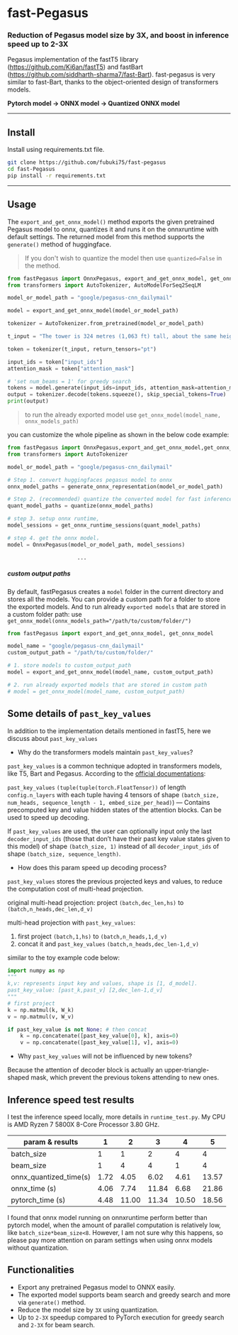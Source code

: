 # fast-Pegasus

### Reduction of Pegasus model size by 3X, and boost in inference speed up to 2-3X
  Pegasus implementation of the fastT5 library (https://github.com/Ki6an/fastT5) and fastBart (https://github.com/siddharth-sharma7/fast-Bart). 
  fast-pegasus is very similar to fast-Bart, thanks to the object-oriented design of transformers models.
  
  **Pytorch model -> ONNX model -> Quantized ONNX model**

---
## Install

Install using requirements.txt file.

```bash
git clone https://github.com/fubuki75/fast-pegasus
cd fast-Pegasus
pip install -r requirements.txt
```
---
## Usage

The `export_and_get_onnx_model()` method exports the given pretrained Pegasus model to onnx, quantizes it and runs it on the onnxruntime with default settings. The returned model from this method supports the `generate()` method of huggingface.

> If you don't wish to quantize the model then use `quantized=False` in the method.

```python
from fastPegasus import OnnxPegasus, export_and_get_onnx_model, get_onnx_model
from transformers import AutoTokenizer, AutoModelForSeq2SeqLM

model_or_model_path = "google/pegasus-cnn_dailymail"

model = export_and_get_onnx_model(model_or_model_path)

tokenizer = AutoTokenizer.from_pretrained(model_or_model_path)

t_input = "The tower is 324 metres (1,063 ft) tall, about the same height as an 81-storey building, and the tallest..."

token = tokenizer(t_input, return_tensors="pt")

input_ids = token["input_ids"]
attention_mask = token["attention_mask"]

# 'set num_beams = 1' for greedy search
tokens = model.generate(input_ids=input_ids, attention_mask=attention_mask, num_beams=2)
output = tokenizer.decode(tokens.squeeze(), skip_special_tokens=True)
print(output)
```

> to run the already exported model use `get_onnx_model(model_name, onnx_models_path)`

you can customize the whole pipeline as shown in the below code example:

```python
from fastPegasus import OnnxPegasus,export_and_get_onnx_model,get_onnx_model,get_onnx_runtime_sessions,generate_onnx_representation,quantize
from transformers import AutoTokenizer

model_or_model_path = "google/pegasus-cnn_dailymail"

# Step 1. convert huggingfaces pegasus model to onnx
onnx_model_paths = generate_onnx_representation(model_or_model_path)

# Step 2. (recommended) quantize the converted model for fast inference and to reduce model size.
quant_model_paths = quantize(onnx_model_paths)

# step 3. setup onnx runtime,
model_sessions = get_onnx_runtime_sessions(quant_model_paths)

# step 4. get the onnx model，
model = OnnxPegasus(model_or_model_path, model_sessions)

                      ...
```
##### custom output paths 
By default, fastPegasus creates a `model` folder in the current directory and stores all the models. You can provide a custom path for a folder to store the exported models. And to run already `exported models` that are stored in a custom folder path: use `get_onnx_model(onnx_models_path="/path/to/custom/folder/")`

```python
from fastPegasus import export_and_get_onnx_model, get_onnx_model

model_name = "google/pegasus-cnn_dailymail"
custom_output_path = "/path/to/custom/folder/"

# 1. store models to custom_output_path
model = export_and_get_onnx_model(model_name, custom_output_path)

# 2. run already exported models that are stored in custom path
# model = get_onnx_model(model_name, custom_output_path)
```
## Some details of `past_key_values`
In addition to the implementation details mentioned in fastT5, here we discuss about `past_key_values`
* Why do the transformers models maintain `past_key_values`? 

`past_key_values` is a common technique adopted in transformers models, like T5, Bart and Pegasus. According to the [official documentations](https://huggingface.co/docs/transformers/main/en/model_doc/t5#transformers.T5ForConditionalGeneration.forward.past_key_values):

`past_key_values` `(tuple(tuple(torch.FloatTensor))` of length `config.n_layers` with each tuple having 4 tensors of shape `(batch_size, num_heads, sequence_length - 1, embed_size_per_head)`) — Contains precomputed key and value hidden states of the attention blocks. Can be used to speed up decoding.

If `past_key_values` are used, the user can optionally input only the last `decoder_input_ids` (those that don’t have their past key value states given to this model) of shape `(batch_size, 1)` instead of all `decoder_input_ids` of shape `(batch_size, sequence_length)`.

* How does this param speed up decoding process?

`past_key_values` stores the previous projected keys and values, to reduce the computation cost of multi-head projection.
 
original multi-head projection: project `(batch,dec_len,hs)` to `(batch,n_heads,dec_len,d_v)`

multi-head projection with `past_key_values`: 
1. first project `(batch,1,hs)` to `(batch,n_heads,1,d_v)`
2. concat it and `past_key_values` `(batch,n_heads,dec_len-1,d_v)`

similar to the toy example code below: 
```python
import numpy as np
"""
k,v: represents input key and values, shape is [1, d_model].
past_key_value: [past_k,past_v] [2,dec_len-1,d_v]
"""
# first project
k = np.matmul(k, W_k)
v = np.matmul(v, W_v)

if past_key_value is not None: # then concat
    k = np.concatenate([past_key_value[0], k], axis=0)
    v = np.concatenate([past_key_value[1], v], axis=0)
```
* Why `past_key_values` will not be influenced by new tokens?

Because the attention of decoder block is actually an upper-triangle-shaped mask, which prevent the previous tokens attending to new ones.

## Inference speed test results
I test the inference speed locally, more details in `runtime_test.py`. My CPU is AMD Ryzen 7 5800X 8-Core Processor 3.80 GHz.

| param & results           | 1 | 2 | 3     | 4 | 5 |
|---------------------------| --- | --- |-------| --- | --- |
| batch_size                | 1 | 1 | 2     | 4 | 4 |
| beam_size                 | 1 | 4| 4     |1|4|
| onnx_quantized_time(s)    |1.72|4.05| 6.02  |4.61|13.57|
| onnx_time           (s)   |4.06|7.74| 11.84 |6.68|21.86|
| pytorch_time          (s) |4.48|11.00| 11.34 |10.50|18.56|

I found that onnx model running on onnxruntime perform better than pytorch model, when the amount of parallel computation
is relatively low, like `batch_size*beam_size<8`. However, I am not sure why this happens, so please pay more attention on
param settings when using onnx models without quantization.

## Functionalities

- Export any pretrained Pegasus model to ONNX easily.
- The exported model supports beam search and greedy search and more via `generate()` method.
- Reduce the model size by `3X` using quantization.
- Up to `2-3X` speedup compared to PyTorch execution for greedy search and `2-3X` for beam search.

